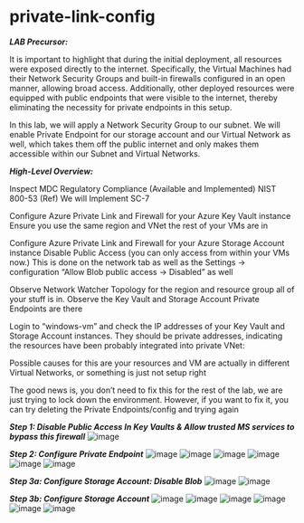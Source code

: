 # private-link-config

***LAB Precursor:***

It is important to highlight that during the initial deployment, all resources were exposed directly to the internet. 
Specifically, the Virtual Machines had their Network Security Groups and built-in firewalls configured in an open manner, allowing broad access. 
Additionally, other deployed resources were equipped with public endpoints that were visible to the internet, thereby eliminating the necessity for private endpoints in this setup.

In this lab, we will apply a Network Security Group to our subnet. 
We will enable Private Endpoint for our storage account and our Virtual Network as well, which takes them off the public internet and only makes them accessible within our Subnet and Virtual Networks.

***High-Level Overview:***

Inspect MDC Regulatory Compliance (Available and Implemented)
NIST 800-53 (Ref)
We will Implement SC-7

Configure Azure Private Link and Firewall for your Azure Key Vault instance
Ensure you use the same region and VNet the rest of your VMs are in

Configure Azure Private Link and Firewall for your Azure Storage Account instance
Disable Public Access (you can only access from within your VMs now.)
This is done on the network tab as well as the Settings -> configuration “Allow Blob public access → Disabled” as well

Observe Network Watcher Topology for the region and resource group all of your stuff is in.
Observe the Key Vault and Storage Account Private Endpoints are there

Login to “windows-vm” and check the IP addresses of your Key Vault and Storage Account instances.
They should be private addresses, indicating the resources have been probably integrated into private VNet:

Possible causes for this are your resources and VM are actually in different Virtual Networks, or something is just not setup right

The good news is, you don’t need to fix this for the rest of the lab, we are just trying to lock down the environment. However, if you want to fix it, you can try deleting the Private Endpoints/config and trying again

***Step 1: Disable Public Access In Key Vaults & Allow trusted MS services to bypass this firewall***
![image](https://github.com/hoanghuydang/private-link-config/assets/127445164/55f37d2a-272f-42e4-b47d-b496cddc9c9b)


***Step 2: Configure Private Endpoint***
![image](https://github.com/hoanghuydang/private-link-config/assets/127445164/1e9c687b-021e-44e6-ab8b-4e9ac9221ee3)
![image](https://github.com/hoanghuydang/private-link-config/assets/127445164/4d83b351-0c24-481e-8675-05c888fec9c3)
![image](https://github.com/hoanghuydang/private-link-config/assets/127445164/a776d5fc-21d7-4d8e-9e1a-8214dc0a8cad)
![image](https://github.com/hoanghuydang/private-link-config/assets/127445164/23fe9ea4-69bd-4023-8509-51b5a771a3ac)
![image](https://github.com/hoanghuydang/private-link-config/assets/127445164/1b1dc935-8825-4880-96df-97954664a1a6)
![image](https://github.com/hoanghuydang/private-link-config/assets/127445164/d0ad36c5-2692-4a67-b076-db1adf679267)


***Step 3a: Configure Storage Account: Disable Blob***
![image](https://github.com/hoanghuydang/private-link-config/assets/127445164/541f2a40-cc37-4b36-a94b-9fa79651ca46)
![image](https://github.com/hoanghuydang/private-link-config/assets/127445164/827b5fe6-1c26-44f0-8bda-accb21b461fe)

***Step 3b: Configure Storage Account***
![image](https://github.com/hoanghuydang/private-link-config/assets/127445164/97e630ff-740a-4f9d-971b-7ac8c51b69d3)
![image](https://github.com/hoanghuydang/private-link-config/assets/127445164/0481a0b0-3ddb-458d-b857-a4a96354c8e4)
![image](https://github.com/hoanghuydang/private-link-config/assets/127445164/4ddea5ec-8559-4656-bffc-cea4a0b7a51c)
![image](https://github.com/hoanghuydang/private-link-config/assets/127445164/5771760e-4264-4f2e-bfed-77acae961f0f)
![image](https://github.com/hoanghuydang/private-link-config/assets/127445164/b9d1b946-a896-43bf-ac70-7a9169e07c3d)
![image](https://github.com/hoanghuydang/private-link-config/assets/127445164/4bd956a1-2f27-46d5-84e1-d459a6646a6b)








